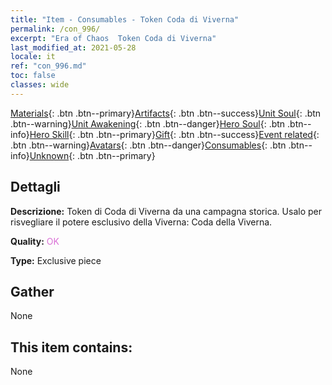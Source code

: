```yaml
---
title: "Item - Consumables - Token Coda di Viverna"
permalink: /con_996/
excerpt: "Era of Chaos  Token Coda di Viverna"
last_modified_at: 2021-05-28
locale: it
ref: "con_996.md"
toc: false
classes: wide
---
```

 [Materials](/ItemsIT/){: .btn .btn--primary}[Artifacts](/ItemsIT/Artifacts/){: .btn .btn--success}[Unit Soul](/ItemsIT/UnitSoul/){: .btn .btn--warning}[Unit Awakening](/ItemsIT/UnitAwakening/){: .btn .btn--danger}[Hero Soul](/ItemsIT/HeroSoul/){: .btn .btn--info}[Hero Skill](/ItemsIT/HeroSkill/){: .btn .btn--primary}[Gift](/ItemsIT/Gift/){: .btn .btn--success}[Event related](/ItemsIT/Events/){: .btn .btn--warning}[Avatars](/ItemsIT/Avatars/){: .btn .btn--danger}[Consumables](/ItemsIT/Consumables/){: .btn .btn--info}[Unknown](/ItemsIT/Unknown/){: .btn .btn--primary}

## Dettagli
 **Descrizione:** Token di Coda di Viverna da una campagna storica. Usalo per risvegliare il potere esclusivo della Viverna: Coda della Viverna.

 **Quality:** <span style="color: #DA70D6">OK</span>

 **Type:** Exclusive piece

## Gather

  None

## This item contains:

  None

